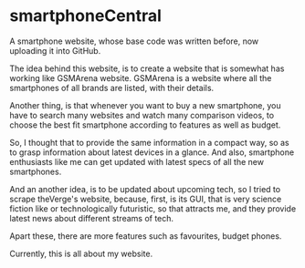 # smartphoneCentral

A smartphone website, whose base code was written before, now uploading it into GitHub.

The idea behind this website, is to create a website that is somewhat has working like GSMArena website. GSMArena is a website where all the smartphones of all brands are listed, with their details.

Another thing, is that whenever you want to buy a new smartphone, you have to search many websites and watch many comparison videos, to choose the best fit smartphone according to features as well as budget.

So, I thought that to provide the same information in a compact way, so as to grasp information about latest devices in a glance. And also, smartphone enthusiasts like me can get updated with latest specs of all the new smartphones.

And an another idea, is to be updated about upcoming tech, so I tried to scrape theVerge's website, because, first, is its GUI, that is very science fiction like or technologically futuristic, so that attracts me, and they provide latest news about different streams of tech.

Apart these, there are more features such as favourites, budget phones.

Currently, this is all about my website.
